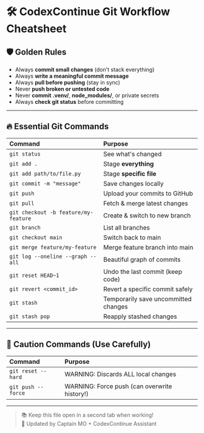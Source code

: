 # 🛠️ CodexContinue Git Workflow Cheatsheet

## 🛡️ Golden Rules
- Always **commit small changes** (don't stack everything)
- Always **write a meaningful commit message**
- Always **pull before pushing** (stay in sync)
- Never **push broken or untested code**
- Never **commit .venv/**, **node_modules/**, or private secrets
- Always **check git status** before committing

---

## 🔥 Essential Git Commands

| Command | Purpose |
| :------ | :------ |
| `git status` | See what's changed |
| `git add .` | Stage **everything** |
| `git add path/to/file.py` | Stage **specific file** |
| `git commit -m "message"` | Save changes locally |
| `git push` | Upload your commits to GitHub |
| `git pull` | Fetch & merge latest changes |
| `git checkout -b feature/my-feature` | Create & switch to new branch |
| `git branch` | List all branches |
| `git checkout main` | Switch back to main |
| `git merge feature/my-feature` | Merge feature branch into main |
| `git log --oneline --graph --all` | Beautiful graph of commits |
| `git reset HEAD~1` | Undo the last commit (keep code) |
| `git revert <commit_id>` | Revert a specific commit safely |
| `git stash` | Temporarily save uncommitted changes |
| `git stash pop` | Reapply stashed changes |

---

## 🚨 Caution Commands (Use Carefully)

| Command | Purpose |
| :------ | :------ |
| `git reset --hard` | WARNING: Discards ALL local changes |
| `git push --force` | WARNING: Force push (can overwrite history!) |

---

> 📚 Keep this file open in a second tab when working!  
> 📜 Updated by Captain MO + CodexContinue Assistant
